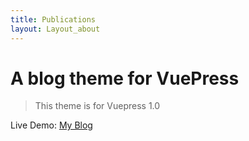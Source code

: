 ```yaml
---
title: Publications
layout: Layout_about
---
```


# A blog theme for VuePress

> This theme is for Vuepress 1.0

Live Demo: [My Blog](https://ououe.com)
